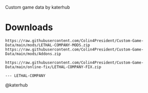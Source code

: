 Custom game data by katerhub

# Downloads
```
https://raw.githubusercontent.com/Colin4President/Custom-Game-Data/main/mods/LETHAL-COMPANY-MODS.zip
https://raw.githubusercontent.com/Colin4President/Custom-Game-Data/main/mods/Addons.zip

https://raw.githubusercontent.com/Colin4President/Custom-Game-Data/main/online-fix/LETHAL-COMPANY-FIX.zip

--- LETHAL-COMPANY
```
@katerhub

